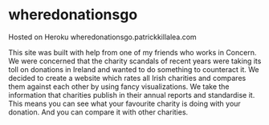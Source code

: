# wheredonationsgo

Hosted on Heroku
wheredonationsgo.patrickkillalea.com

This site was built with help from one of my friends who works in Concern. We were concerned that the charity scandals of recent years were taking its toll on donations in Ireland and wanted to do something to counteract it.
We decided to create a website which rates all Irish charities and compares them against each other by using fancy visualizations.
We take the information that charities publish in their annual reports and standardise it. This means you can see what your favourite charity is doing with your donation. And you can compare it with other charities.
